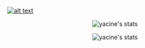 
<!--
**yacinebouaouni/yacinebouaouni** is a ✨ _special_ ✨ repository because its `README.md` (this file) appears on your GitHub profile.

Here are some ideas to get you started:

- 🔭 I’m currently working on ...
- 🌱 I’m currently learning ...
- 👯 I’m looking to collaborate on ...
- 🤔 I’m looking for help with ...
- 💬 Ask me about ...
- 📫 How to reach me: ...
- 😄 Pronouns: ...
- ⚡ Fun fact: ...
-->
<a href="https://www.linkedin.com/in/yacine-bouaouni-4b0698175/"> ![alt text](https://img.shields.io/badge/-LinkedIn-0e76a8?style=plastic&logo=linkedIn)</a>

<p align="center"> <img src="https://github-readme-stats.vercel.app/api?username=yacinebouaouni&count_private=true&theme=tokyonight&show_icons=true" alt="yacine's stats" />

 <p align="center"> <img src="https://github-readme-stats.vercel.app/api/top-langs/?username=yacinebouaouni&hide=jupyter%20notebook,SCSS,CSS,HTML,TSQL&theme=tokyonight" alt="yacine's stats" />
